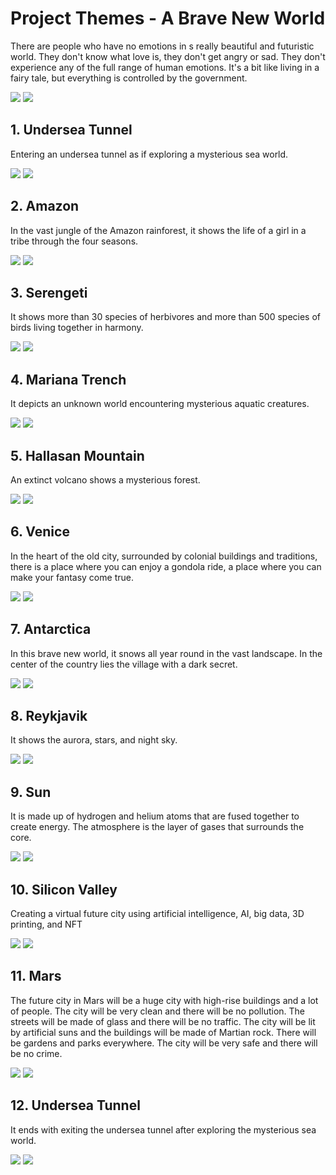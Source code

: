 # Project Themes - A Brave New World

There are people who have no emotions in s really beautiful and futuristic world.  They don't know what love is, they don't get angry or sad. They don't experience any of the full range of human emotions. It's a bit like living in a fairy tale, but everything is controlled by the government.

![](../figs/aiart/brave/entelecheia_brave1.png)
![](../figs/aiart/brave/entelecheia_brave2.png)


## 1. Undersea Tunnel

Entering an undersea tunnel as if exploring a mysterious sea world.

![](../figs/aiart/brave/entelecheia_1_undersea_tunnel1.png)
![](../figs/aiart/brave/entelecheia_1_undersea_tunnel2.png)

## 2. Amazon

In the vast jungle of the Amazon rainforest, it shows the life of a girl in a tribe through the four seasons.

![](../figs/aiart/brave/entelecheia_2_amazon1.png)
![](../figs/aiart/brave/entelecheia_2_amazon2.png)

## 3. Serengeti

It shows more than 30 species of herbivores and more than 500 species of birds living together in harmony.

![](../figs/aiart/brave/entelecheia_3_serengeti1.png)
![](../figs/aiart/brave/entelecheia_3_serengeti2.png)

## 4. Mariana Trench

It depicts an unknown world encountering mysterious aquatic creatures.

![](../figs/aiart/brave/entelecheia_4_mariana1.png)
![](../figs/aiart/brave/entelecheia_4_mariana2.png)

## 5. Hallasan Mountain

An extinct volcano shows a mysterious forest.

![](../figs/aiart/brave/entelecheia_5_hallasan1.png)
![](../figs/aiart/brave/entelecheia_5_hallasan2.png)

## 6. Venice

In the heart of the old city, surrounded by colonial buildings and traditions, there is a place where you can enjoy a gondola ride, a place where you can make your fantasy come true.

![](../figs/aiart/brave/entelecheia_6_venice1.png)
![](../figs/aiart/brave/entelecheia_6_venice2.png)

## 7. Antarctica

In this brave new world, it snows all year round in the vast landscape. In the center of the country lies the village with a dark secret.

![](../figs/aiart/brave/entelecheia_7_antarctica1.png)
![](../figs/aiart/brave/entelecheia_7_antarctica2.png)

## 8. Reykjavik

It shows the aurora, stars, and night sky.

![](../figs/aiart/brave/entelecheia_8_aurora1.png)
![](../figs/aiart/brave/entelecheia_8_aurora2.png)

## 9. Sun

It is made up of hydrogen and helium atoms that are fused together to create energy. The atmosphere is the layer of gases that surrounds the core.

![](../figs/aiart/brave/entelecheia_9_sun1.png)
![](../figs/aiart/brave/entelecheia_9_sun2.png)

## 10. Silicon Valley

Creating a virtual future city using artificial intelligence, AI, big data, 3D printing, and NFT

![](../figs/aiart/brave/entelecheia_10_silicon_valley1.png)
![](../figs/aiart/brave/entelecheia_10_silicon_valley2.png)

## 11. Mars

The future city in Mars will be a huge city with high-rise buildings and a lot of people. The city will be very clean and there will be no pollution. The streets will be made of glass and there will be no traffic. The city will be lit by artificial suns and the buildings will be made of Martian rock. There will be gardens and parks everywhere. The city will be very safe and there will be no crime.

![](../figs/aiart/brave/entelecheia_11_mars1.png)
![](../figs/aiart/brave/entelecheia_11_mars2.png)

## 12. Undersea Tunnel

It ends with exiting the undersea tunnel after exploring the mysterious sea world.

![](../figs/aiart/brave/entelecheia_12_undersea_tunnel1.png)
![](../figs/aiart/brave/entelecheia_12_undersea_tunnel2.png)


